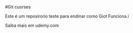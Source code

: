 #Git cuorses

Este é um reposirorio teste para endinar como Giot Funciona.i

Saiba mais em udemy.com
